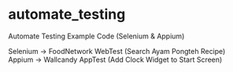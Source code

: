 # automate_testing
Automate Testing Example Code (Selenium &amp; Appium)

Selenium -> FoodNetwork WebTest (Search Ayam Pongteh Recipe) <br />
Appium -> Wallcandy AppTest (Add Clock Widget to Start Screen)
